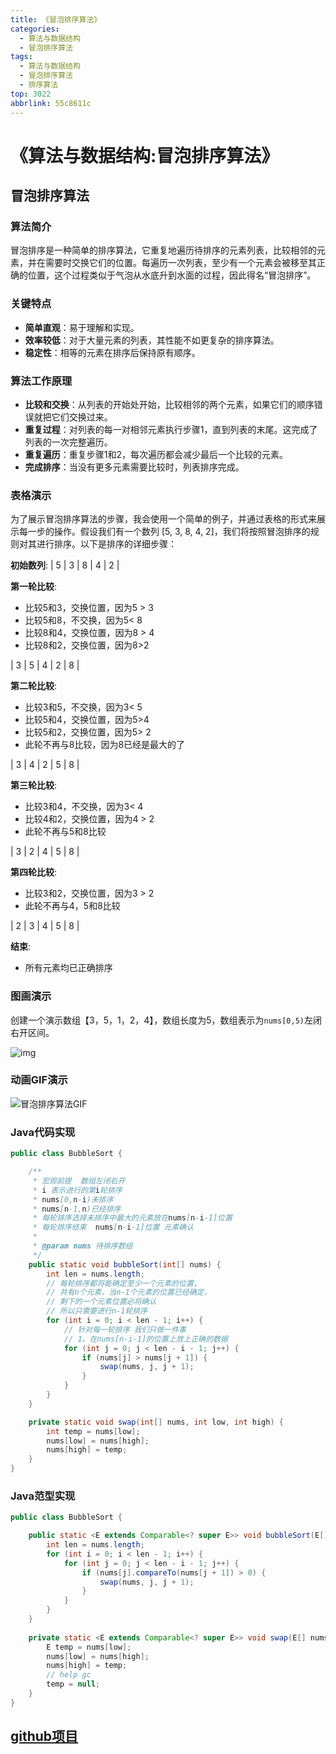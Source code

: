 ```yaml
---
title: 《冒泡排序算法》
categories:
  - 算法与数据结构
  - 冒泡排序算法
tags:
  - 算法与数据结构
  - 冒泡排序算法
  - 排序算法
top: 3022
abbrlink: 55c8611c
---
```


# 《算法与数据结构:冒泡排序算法》

## 冒泡排序算法

### **算法简介**

冒泡排序是一种简单的排序算法，它重复地遍历待排序的元素列表，比较相邻的元素，并在需要时交换它们的位置。每遍历一次列表，至少有一个元素会被移至其正确的位置，这个过程类似于气泡从水底升到水面的过程，因此得名“冒泡排序”。

### **关键特点**

- **简单直观**：易于理解和实现。
- **效率较低**：对于大量元素的列表，其性能不如更复杂的排序算法。
- **稳定性**：相等的元素在排序后保持原有顺序。

### 算法工作原理

- **比较和交换**：从列表的开始处开始，比较相邻的两个元素，如果它们的顺序错误就把它们交换过来。
- **重复过程**：对列表的每一对相邻元素执行步骤1，直到列表的末尾。这完成了列表的一次完整遍历。
- **重复遍历**：重复步骤1和2，每次遍历都会减少最后一个比较的元素。
- **完成排序**：当没有更多元素需要比较时，列表排序完成。

<!-- more -->

### 表格演示

为了展示冒泡排序算法的步骤，我会使用一个简单的例子，并通过表格的形式来展示每一步的操作。假设我们有一个数列 [5, 3, 8, 4, 2]，我们将按照冒泡排序的规则对其进行排序。以下是排序的详细步骤：

**初始数列**: | 5 | 3 | 8 | 4 | 2 |

**第一轮比较**:

- 比较5和3，交换位置，因为5 > 3 
- 比较5和8，不交换，因为5< 8 
- 比较8和4，交换位置，因为8 > 4 
- 比较8和2，交换位置，因为8>2 

| 3 | 5 | 4 | 2 | 8 |

**第二轮比较**:

- 比较3和5，不交换，因为3< 5 
- 比较5和4，交换位置，因为5>4 
- 比较5和2，交换位置，因为5> 2 
- 此轮不再与8比较，因为8已经是最大的了

| 3 | 4 | 2 | 5 | 8 |

**第三轮比较**:

- 比较3和4，不交换，因为3< 4 
- 比较4和2，交换位置，因为4 > 2 
- 此轮不再与5和8比较

| 3 | 2 | 4 | 5 | 8 |

**第四轮比较**:

- 比较3和2，交换位置，因为3 > 2 
- 此轮不再与4，5和8比较

| 2 | 3 | 4 | 5 | 8 |

**结束**:

- 所有元素均已正确排序

### **图画演示**

创建一个演示数组【3，5，1，2，4】，数组长度为5，数组表示为`nums[0,5)`左闭右开区间。

![img](https://cdn.nadav.com.cn/gh/nadav-cheung/img-repo/hexo-blog/v2-d32eb92f1471f29cc8a80e40902e8a2f_1440w.png)

### **动画GIF演示**

![冒泡排序算法GIF](https://cdn.nadav.com.cn/gh/nadav-cheung/img-repo/hexo-blog/v2-700e50020997cb4fdb870d2b79ba807f_1440w.gif)

### **Java代码实现**

```java
public class BubbleSort {

    /**
     * 宏观前提  数组左闭右开
     * i 表示进行的第i轮排序
     * nums[0,n-i)未排序
     * nums[n-1,n)已经排序
     * 每轮排序选择未排序中最大的元素放在nums[n-i-1]位置
     * 每轮排序结束  nums[n-i-1]位置 元素确认
     *
     * @param nums 待排序数组
     */
    public static void bubbleSort(int[] nums) {
        int len = nums.length;
        // 每轮排序都将能确定至少一个元素的位置，
        // 共有n个元素，当n-1个元素的位置已经确定，
        // 剩下的一个元素位置必将确认
        // 所以只需要进行n-1轮排序
        for (int i = 0; i < len - 1; i++) {
            // 针对每一轮排序 我们只做一件事
            // 1、在nums[n-i-1]的位置上放上正确的数据
            for (int j = 0; j < len - i - 1; j++) {
                if (nums[j] > nums[j + 1]) {
                    swap(nums, j, j + 1);
                }
            }
        }
    }

    private static void swap(int[] nums, int low, int high) {
        int temp = nums[low];
        nums[low] = nums[high];
        nums[high] = temp;
    }
}
```

### Java范型实现

```java
public class BubbleSort {

    public static <E extends Comparable<? super E>> void bubbleSort(E[] nums) {
        int len = nums.length;
        for (int i = 0; i < len - 1; i++) {
            for (int j = 0; j < len - i - 1; j++) {
                if (nums[j].compareTo(nums[j + 1]) > 0) {
                    swap(nums, j, j + 1);
                }
            }
        }
    }
  
    private static <E extends Comparable<? super E>> void swap(E[] nums, int low, int high) {
        E temp = nums[low];
        nums[low] = nums[high];
        nums[high] = temp;
        // help gc
        temp = null;
    }
}

```

## [github项目](https://github.com/nadav-cheung/algorithm)
